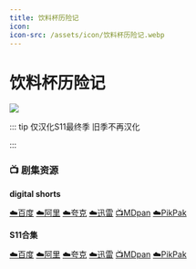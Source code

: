 ```yaml
---
title: 饮料杯历险记
icon:
icon-src: /assets/icon/饮料杯历险记.webp
---
```


# 饮料杯历险记
![](/assets/image/饮料杯历险记.jpg)

::: tip 
仅汉化S11最终季 旧季不再汉化

:::

### 📺 剧集资源

**digital shorts** <Badge type="tip" text="as官方中文" />

[☁️百度](https://pan.baidu.com/s/1JvNXINdI5F6W7vuBZrotCQ?pwd=769s)  [☁️阿里](https://www.aliyundrive.com/s/LGDG1LhQ9QT)  [☁️夸克](https://pan.quark.cn/s/643bc466483d)  [☁️迅雷](https://pan.xunlei.com/s/VNnhEY0gVjMdZ09L4ok6rPCPA1?pwd=cr4d#)  [📺MDpan](https://pan.mdsub.top/%E9%A5%AE%E6%96%99%E6%9D%AF%E5%8E%86%E9%99%A9%E8%AE%B0)  [☁️PikPak](https://mypikpak.com/s/VNmWPhKKsPjxsUpBYi0g958Uo1)

**S11合集** <Badge type="warning" text="漫迪MDsub" />

[☁️百度](https://pan.baidu.com/s/1SAPiLehCTRbqTgvU5gZuDQ?pwd=zit5)  [☁️阿里](https://www.aliyundrive.com/s/LGDG1LhQ9QT)  [☁️夸克](https://pan.quark.cn/s/643bc466483d)  [☁️迅雷](https://pan.xunlei.com/s/VNnhETs7qQED-xeXOieLlPZbA1?pwd=uf2p#)  [📺MDpan](https://pan.mdsub.top/%E9%A5%AE%E6%96%99%E6%9D%AF%E5%8E%86%E9%99%A9%E8%AE%B0)  [☁️PikPak](https://mypikpak.com/s/VNmWPhKKsPjxsUpBYi0g958Uo1)